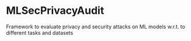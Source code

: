 # MLSecPrivacyAudit
Framework to evaluate privacy and security attacks on ML models w.r.t. to different tasks and datasets
